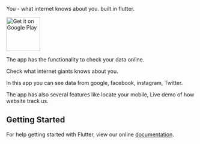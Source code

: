 
You - what internet knows about you.
built in flutter.

<a href='https://play.google.com/store/apps/details?id=indiancoder.you'><img alt='Get it on Google Play' src='https://play.google.com/intl/en_us/badges/images/generic/en_badge_web_generic.png' height=90px/></a>

The app has the functionality to check your data online.

Check what internet giants knows about you.

In this app you can see data from google, facebook, instagram, Twitter.

The app has also several features like locate your mobile, Live demo of how website track us.


## Getting Started

For help getting started with Flutter, view our online
[documentation](https://flutter.io/).
